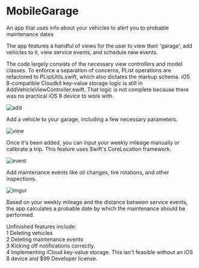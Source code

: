 # MobileGarage
An app that uses info about your vehicles to alert you to probable maintenance dates

The app features a handful of views for the user to view their 'garage', add vehicles to it, view service events, and schedule new events.

The code largely consists of the necessary view controllers and model classes. To enforce a separation of concerns, PList operations are refactored to PListUtils.swift, which also dictates the markup schema. iOS 8-compatible Cloudkit key-value storage logic is still in AddVehicleViewController.swift. That logic is not complete because there was no practical iOS 8 device to work with.

![add](http://i.imgur.com/wwpSlRN.png)

Add a vehicle to your garage, including a few necessary parameters.

![view](http://i.imgur.com/ZAaDU84.png)

Once it's been added, you can input your weekly mileage manually or calibrate a trip.  This feature uses Swift's CoreLocation framework.

![event](http://i.imgur.com/PTnH7ji.png)

Add maintenance events like oil changes, tire rotations, and other inspections.

![Imgur](http://i.imgur.com/FN5JZKj.png)

Based on your weekly mileage and the distance between service events, the app calculates a probable date by which the maintenance should be performed.

Unfinished features include:  
1   Deleting vehicles  
2   Deleting maintenance events  
3   Kicking off notifications correctly.  
4   Implementing iCloud key-value storage.  This isn't feasible without an iOS 8 device and $99 Developer license.  
